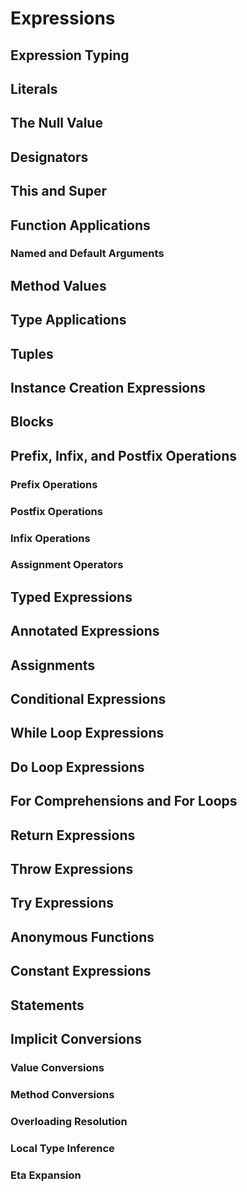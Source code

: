 # Expressions
## Expression Typing
## Literals
## The Null Value
## Designators
## This and Super
## Function Applications
### Named and Default Arguments
## Method Values
## Type Applications
## Tuples
## Instance Creation Expressions
## Blocks
## Prefix, Infix, and Postfix Operations
### Prefix Operations
### Postfix Operations
### Infix Operations
### Assignment Operators
## Typed Expressions
## Annotated Expressions
## Assignments
## Conditional Expressions
## While Loop Expressions
## Do Loop Expressions
## For Comprehensions and For Loops
## Return Expressions
## Throw Expressions
## Try Expressions
## Anonymous Functions
## Constant Expressions
## Statements
## Implicit Conversions
### Value Conversions
### Method Conversions
### Overloading Resolution
### Local Type Inference
### Eta Expansion

